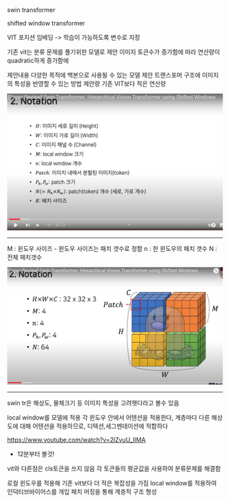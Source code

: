 
swin transformer

shifted window transformer

VIT 포지션 임베딩
-> 학습이 가능하도록 변수로 지정

기존 vit는 분류 문제를 풀기위한 모델로 제안
이미지 토큰수가 증가함에 따라 연산량이 quadratic하게 증가함에


제안내용 
다양한 목적에 백본으로 사용될 수 있는 모델 제안
트랜스포머 구조에 이미지의 특성을 반영할 수 있는 방법 제안량
기존 VIT보다 적은 연산량



![](../%EC%9D%B4%EB%AF%B8%EC%A7%80/%EB%85%BC%EB%AC%B8/swin_tr/Screenshot%20from%202022-08-08%2014-10-54.png)



----------------
M : 윈도우 사이즈 - 윈도우 사이즈는 패치 갯수로 정함
n : 한 윈도우의 패치 갯수
N : 전체 패치갯수

![](../%EC%9D%B4%EB%AF%B8%EC%A7%80/%EB%85%BC%EB%AC%B8/swin_tr/Screenshot%20from%202022-08-08%2014-12-38.png)


--------------------------
swin tr은 
해상도, 물체크기 등 이미지 특성을 고려햇다라고 볼수 있음

local window를 모델에 적용
각 윈도우 안에서 어텐션을 적용한다, 계층마다 다른 해상도에 대해 어텐션을 적용하므로,
디텍션,세그멘테이션에 적합하다

https://www.youtube.com/watch?v=2lZvuU_IIMA
* 12분부터 볼것!


vit와 다른점은 cls토큰을 쓰지 않음
각 토큰들의 평균값을 사용하여 분류문제를 해결함

로컬 윈도우를 적용해 기존 vit보다 더 적은 복잡성을 가짐 
local window를 적용하여 인덕티브바이어스를 개입
패치 머징을 통해 계층적 구조 형성








